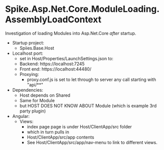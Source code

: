 # Spike.Asp.Net.Core.ModuleLoading.AssemblyLoadContext
Investigation of loading Modules into Asp.Net.Core *after* startup.

- Startup project: 
  - Spiies.Base.Host
- Localhost port: 
  - set in Host/Properties/LaunchSettings.json to:
  - Backend: https://localhost:7245
  - Front end: https://localhost:44480/
  - Proxying:
    - proxy.conf.js is set to let through to server
      any call starting with "api/**"
- Dependencies:
  - Host depends on Shared
  - Same for Module
  - but HOST DOES NOT KNOW ABOUT Module (which is example 3rd party plugin)
- Angular:
  - Views:
    - index page page is under Host/ClientApp/src folder
    - which in turn pulls in
    - Host/ClientApp/src/app contents
    - See Host/ClientApp/src/app/nav-menu to link to different views.
